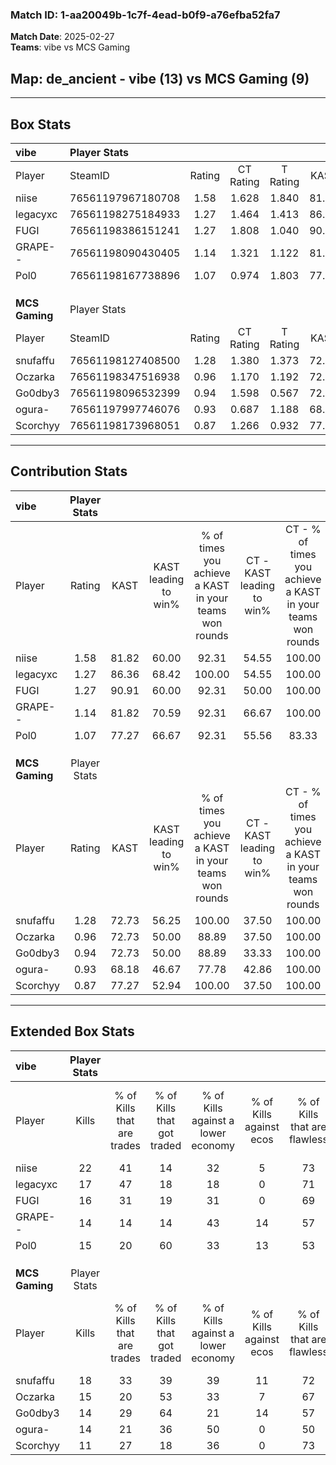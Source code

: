 ### Match ID: 1-aa20049b-1c7f-4ead-b0f9-a76efba52fa7  
**Match Date**: 2025-02-27  
**Teams**: vibe vs MCS Gaming  

## **Map**: de_ancient - vibe (13) vs MCS Gaming (9)  
---  

## Box Stats  

| **vibe**       | Player Stats      |        |           |          |       |       |       |         |        |      |     |
| :- | :- | :-: | :-: | :-: | :-: | :-: | :-: | :-: | :-: | :-: | :-: |
| Player         | SteamID           | Rating | CT Rating | T Rating | KAST  |  ADR  | Kills | Assists | Deaths | K/D  | HS% |
| niise          | 76561197967180708 |  1.58  |   1.628   |  1.840   | 81.82 | 100.2 |  22   |    7    |   12   | 1.83 | 40  |
| legacyxc       | 76561198275184933 |  1.27  |   1.464   |  1.413   | 86.36 | 76.1  |  17   |    6    |   15   | 1.13 | 58  |
| FUGI           | 76561198386151241 |  1.27  |   1.808   |  1.040   | 90.91 | 82.1  |  16   |    8    |   16   | 1.00 | 68  |
| GRAPE--        | 76561198090430405 |  1.14  |   1.321   |  1.122   | 81.82 | 70.3  |  14   |    5    |   13   | 1.08 | 78  |
| Pol0           | 76561198167738896 |  1.07  |   0.974   |  1.803   | 77.27 | 85.3  |  15   |    9    |   19   | 0.79 | 80  |
|                |                   |        |           |          |       |       |       |         |        |      |     |
|                |                   |        |           |          |       |       |       |         |        |      |     |
|                |                   |        |           |          |       |       |       |         |        |      |     |
| **MCS Gaming** | Player Stats      |        |           |          |       |       |       |         |        |      |     |
| Player         | SteamID           | Rating | CT Rating | T Rating | KAST  |  ADR  | Kills | Assists | Deaths | K/D  | HS% |
| snufaffu       | 76561198127408500 |  1.28  |   1.380   |  1.373   | 72.73 | 109.6 |  18   |    9    |   17   | 1.06 | 50  |
| Oczarka        | 76561198347516938 |  0.96  |   1.170   |  1.192   | 72.73 | 72.5  |  15   |    6    |   20   | 0.75 | 60  |
| Go0dby3        | 76561198096532399 |  0.94  |   1.598   |  0.567   | 72.73 | 70.0  |  14   |    7    |   19   | 0.74 | 64  |
| ogura-         | 76561197997746076 |  0.93  |   0.687   |  1.188   | 68.18 | 63.6  |  14   |    2    |   16   | 0.88 | 57  |
| Scorchyy       | 76561198173968051 |  0.87  |   1.266   |  0.932   | 77.27 | 49.7  |  11   |    4    |   15   | 0.73 | 27  |
---  

## Contribution Stats  

| **vibe**       | Player Stats |       |                      |                                                        |                           |                                                             |                          |                                                            |
| :- | :-: | :-: | :-: | :-: | :-: | :-: | :-: | :-: |
| Player         |    Rating    | KAST  | KAST leading to win% | % of times you achieve a KAST in your teams won rounds | CT - KAST leading to win% | CT - % of times you achieve a KAST in your teams won rounds | T - KAST leading to win% | T - % of times you achieve a KAST in your teams won rounds |
| niise          |     1.58     | 81.82 |        60.00         |                         92.31                          |           54.55           |                           100.00                            |          66.67           |                           85.71                            |
| legacyxc       |     1.27     | 86.36 |        68.42         |                         100.00                         |           54.55           |                           100.00                            |          87.50           |                           100.00                           |
| FUGI           |     1.27     | 90.91 |        60.00         |                         92.31                          |           50.00           |                           100.00                            |          75.00           |                           85.71                            |
| GRAPE--        |     1.14     | 81.82 |        70.59         |                         92.31                          |           66.67           |                           100.00                            |          75.00           |                           85.71                            |
| Pol0           |     1.07     | 77.27 |        66.67         |                         92.31                          |           55.56           |                            83.33                            |          77.78           |                           100.00                           |
|                |              |       |                      |                                                        |                           |                                                             |                          |                                                            |
|                |              |       |                      |                                                        |                           |                                                             |                          |                                                            |
|                |              |       |                      |                                                        |                           |                                                             |                          |                                                            |
| **MCS Gaming** | Player Stats |       |                      |                                                        |                           |                                                             |                          |                                                            |
| Player         |    Rating    | KAST  | KAST leading to win% | % of times you achieve a KAST in your teams won rounds | CT - KAST leading to win% | CT - % of times you achieve a KAST in your teams won rounds | T - KAST leading to win% | T - % of times you achieve a KAST in your teams won rounds |
| snufaffu       |     1.28     | 72.73 |        56.25         |                         100.00                         |           37.50           |                           100.00                            |          75.00           |                           100.00                           |
| Oczarka        |     0.96     | 72.73 |        50.00         |                         88.89                          |           37.50           |                           100.00                            |          62.50           |                           83.33                            |
| Go0dby3        |     0.94     | 72.73 |        50.00         |                         88.89                          |           33.33           |                           100.00                            |          71.43           |                           83.33                            |
| ogura-         |     0.93     | 68.18 |        46.67         |                         77.78                          |           42.86           |                           100.00                            |          50.00           |                           66.67                            |
| Scorchyy       |     0.87     | 77.27 |        52.94         |                         100.00                         |           37.50           |                           100.00                            |          66.67           |                           100.00                           |
---  

## Extended Box Stats  

| **vibe**       | Player Stats |                            |                            |                                    |                         |                              |                                 |        |                             |                                     |                          |                               |                            |
| :- | :-: | :-: | :-: | :-: | :-: | :-: | :-: | :-: | :-: | :-: | :-: | :-: | :-: |
| Player         |    Kills     | % of Kills that are trades | % of Kills that got traded | % of Kills against a lower economy | % of Kills against ecos | % of Kills that are flawless | % of Kills that are close duels | Deaths | % of Deaths that get traded | % of Deaths against a lower economy | % of Deaths against ecos | % of Deaths that are flawless | % of Deaths that are close |
| niise          |      22      |             41             |             14             |                 32                 |            5            |              73              |                5                |   12   |             33              |                 17                  |            0             |              50               |             8              |
| legacyxc       |      17      |             47             |             18             |                 18                 |            0            |              71              |                0                |   15   |             47              |                 27                  |            0             |              80               |             0              |
| FUGI           |      16      |             31             |             19             |                 31                 |            0            |              69              |                0                |   16   |             50              |                 19                  |            0             |              63               |             0              |
| GRAPE--        |      14      |             14             |             14             |                 43                 |           14            |              57              |                0                |   13   |             38              |                 31                  |            0             |              69               |             0              |
| Pol0           |      15      |             20             |             60             |                 33                 |           13            |              53              |                7                |   19   |             37              |                 26                  |            5             |              47               |             5              |
|                |              |                            |                            |                                    |                         |                              |                                 |        |                             |                                     |                          |                               |                            |
|                |              |                            |                            |                                    |                         |                              |                                 |        |                             |                                     |                          |                               |                            |
|                |              |                            |                            |                                    |                         |                              |                                 |        |                             |                                     |                          |                               |                            |
| **MCS Gaming** | Player Stats |                            |                            |                                    |                         |                              |                                 |        |                             |                                     |                          |                               |                            |
| Player         |    Kills     | % of Kills that are trades | % of Kills that got traded | % of Kills against a lower economy | % of Kills against ecos | % of Kills that are flawless | % of Kills that are close duels | Deaths | % of Deaths that get traded | % of Deaths against a lower economy | % of Deaths against ecos | % of Deaths that are flawless | % of Deaths that are close |
| snufaffu       |      18      |             33             |             39             |                 39                 |           11            |              72              |                0                |   17   |             24              |                 24                  |            0             |              41               |             12             |
| Oczarka        |      15      |             20             |             53             |                 33                 |            7            |              67              |                7                |   20   |             30              |                 25                  |            5             |              70               |             0              |
| Go0dby3        |      14      |             29             |             64             |                 21                 |           14            |              57              |                7                |   19   |             21              |                 26                  |            5             |              68               |             0              |
| ogura-         |      14      |             21             |             36             |                 50                 |            0            |              50              |                0                |   16   |              6              |                 13                  |            0             |              69               |             0              |
| Scorchyy       |      11      |             27             |             18             |                 36                 |            0            |              73              |                0                |   15   |             33              |                 20                  |            0             |              73               |             0              |
